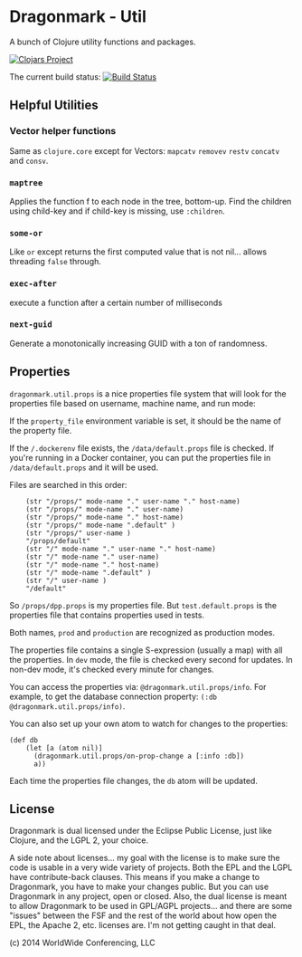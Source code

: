 # Dragonmark - Util

A bunch of Clojure utility functions and packages.

[![Clojars Project](http://clojars.org/dragonmark/util/latest-version.svg)](http://clojars.org/dragonmark/util)

The current build status:
<a href="https://travis-ci.org/dragonmark/util">
![Build Status](https://travis-ci.org/dragonmark/util.svg?branch=develop)</a>



## Helpful Utilities

### Vector helper functions

Same as `clojure.core` except for Vectors: `mapcatv` `removev`
`restv`
`concatv` and `consv`.

### `maptree`

Applies the function f to each node in the tree, bottom-up.
Find the children using child-key and if child-key is missing, use `:children`.

### `some-or`

Like `or` except returns the first computed value that is not nil... allows threading
`false` through.

### `exec-after`

execute a function after a certain number of milliseconds

### `next-guid`

Generate a monotonically increasing GUID with a ton of randomness.

## Properties

`dragonmark.util.props` is a nice properties file system that will look for
the properties file based on username, machine name, and run mode:

If the `property_file` environment variable is set, it
should be the name of the property file.

If the `/.dockerenv` file exists, the `/data/default.props` file
is checked. If you're running in a Docker container, you can
put the properties file in `/data/default.props` and it will be
used.

Files are searched in this order:

```
    (str "/props/" mode-name "." user-name "." host-name)
    (str "/props/" mode-name "." user-name)
    (str "/props/" mode-name "." host-name)
    (str "/props/" mode-name ".default" )
    (str "/props/" user-name )
    "/props/default" 
    (str "/" mode-name "." user-name "." host-name)
    (str "/" mode-name "." user-name)
    (str "/" mode-name "." host-name)
    (str "/" mode-name ".default" )
    (str "/" user-name )
    "/default"
```

So `/props/dpp.props` is my properties file. But `test.default.props`
is the properties file that contains properties used in tests.

Both names, `prod` and `production` are recognized as production modes.

The properties file contains a single S-expression (usually a map)
with all the properties. In `dev` mode, the file is checked every second
for updates. In non-dev mode, it's checked every minute for changes.

You can access the properties via: `@dragonmark.util.props/info`.
For example, to get the database connection property: `(:db @dragonmark.util.props/info)`.

You can also set up your own atom to watch for changes to the properties:

```
(def db
	(let [a (atom nil)]
	  (dragonmark.util.props/on-prop-change a [:info :db])
	  a))
```

Each time the properties file changes, the `db` atom will be updated.


## License

Dragonmark is dual licensed under the Eclipse Public License,
just like Clojure, and the LGPL 2, your choice.

A side note about licenses... my goal with the license is to
make sure the code is usable in a very wide variety of projects.
Both the EPL and the LGPL have contribute-back clauses. This means
if you make a change to Dragonmark, you have to make your changes
public. But you can use Dragonmark in any project, open or closed.
Also, the dual license is meant to allow Dragonmark to be used in
GPL/AGPL projects... and there are some "issues" between the FSF
and the rest of the world about how open the EPL, the Apache 2, etc.
licenses are. I'm not getting caught in that deal.

(c) 2014 WorldWide Conferencing, LLC

